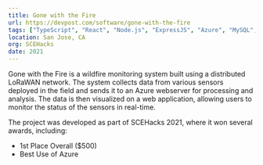 ```yaml
---
title: Gone with the Fire
url: https://devpost.com/software/gone-with-the-fire
tags: ["TypeScript", "React", "Node.js", "ExpressJS", "Azure", "MySQL", "CICD"]
location: San Jose, CA
org: SCEHacks
date: 2021
---
```


Gone with the Fire is a wildfire monitoring system built using a distributed LoRaWAN network. The system collects data from various sensors deployed in the field and sends it to an Azure webserver for processing and analysis. The data is then visualized on a web application, allowing users to monitor the status of the sensors in real-time.

The project was developed as part of SCEHacks 2021, where it won several awards, including:

- 1st Place Overall ($500)
- Best Use of Azure
